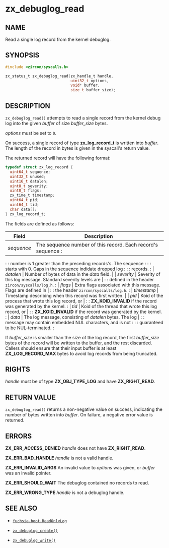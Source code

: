 # zx_debuglog_read

## NAME

<!-- Contents of this heading updated by update-docs-from-fidl, do not edit. -->

Read a single log record from the kernel debuglog.

## SYNOPSIS

<!-- Contents of this heading updated by update-docs-from-fidl, do not edit. -->

```c
#include <zircon/syscalls.h>

zx_status_t zx_debuglog_read(zx_handle_t handle,
                             uint32_t options,
                             void* buffer,
                             size_t buffer_size);
```

## DESCRIPTION

`zx_debuglog_read()` attempts to read a single record from the kernel debug
log into the given *buffer* of size *buffer_size* bytes.

*options* must be set to `0`.

On success, a single record of type **zx_log_record_t** is written into
*buffer*. The length of the record in bytes is given in the syscall's
return value.

The returned record will have the following format:

```c
typedef struct zx_log_record {
  uint64_t sequence;
  uint32_t unused;
  uint16_t datalen;
  uint8_t severity;
  uint8_t flags;
  zx_time_t timestamp;
  uint64_t pid;
  uint64_t tid;
  char data[];
} zx_log_record_t;
```

The fields are defined as follows:

| Field       | Description                                                    |
| ----------- | -------------------------------------------------------------- |
| *sequence*  | The sequence number of this record. Each record's sequence     :
:             : number is 1 greater than the preceding records's. The sequence :
:             : starts with 0. Gaps in the sequence indidate dropped log       :
:             : records.                                                       :
| *datalen*   | Number of bytes of data in the *data* field.                   |
| *severity*  | Severity of this log message. Standard severity levels are     |
:             : defined in the header `zircon/syscalls/log.h`.                 :
| *flags*     | Extra flags associated with this message. Flags are defined in |
:             : the header `zircon/syscalls/log.h`.                            :
| *timestamp* | Timestamp describing when this record was first written.       |
| *pid*       | Koid of the process that wrote this log record, or             |
:             : **ZX_KOID_INVALID** if the record was generated by the kernel. :
| *tid*       | Koid of the thread that wrote this log record, or              |
:             : **ZX_KOID_INVALID** if the record was generated by the kernel. :
| *data*      | The log message, consisting of *datalen* bytes. The log        |
:             : message may contain embedded NUL characters, and is not        :
:             : guaranteed to be NUL-terminated.                               :

If *buffer_size* is smaller than the size of the log record, the first
*buffer_size* bytes of the record will be written to the buffer, and the rest
discarded. Callers should ensure that their input buffer is at least
**ZX_LOG_RECORD_MAX** bytes to avoid log records from being truncated.

## RIGHTS

<!-- Contents of this heading updated by update-docs-from-fidl, do not edit. -->

*handle* must be of type **ZX_OBJ_TYPE_LOG** and have **ZX_RIGHT_READ**.

## RETURN VALUE

`zx_debuglog_read()` returns a non-negative value on success, indicating
the number of bytes written into *buffer*. On failure, a negative error value
is returned.

## ERRORS

**ZX_ERR_ACCESS_DENIED**  *handle* does not have **ZX_RIGHT_READ**.

**ZX_ERR_BAD_HANDLE**  *handle* is not a valid handle.

**ZX_ERR_INVALID_ARGS**  An invalid value to *options* was given, or *buffer*
was an invalid pointer.

**ZX_ERR_SHOULD_WAIT**  The debuglog contained no records to read.

**ZX_ERR_WRONG_TYPE**  *handle* is not a debuglog handle.

## SEE ALSO

 - [`fuchsia.boot.ReadOnlyLog`](https://fuchsia.dev/reference/fidl/fuchsia.boot#ReadOnlyLog)

 - [`zx_debuglog_create()`]
 - [`zx_debuglog_write()`]

<!-- References updated by update-docs-from-fidl, do not edit. -->

[`zx_debuglog_create()`]: debuglog_create.md
[`zx_debuglog_write()`]: debuglog_write.md
